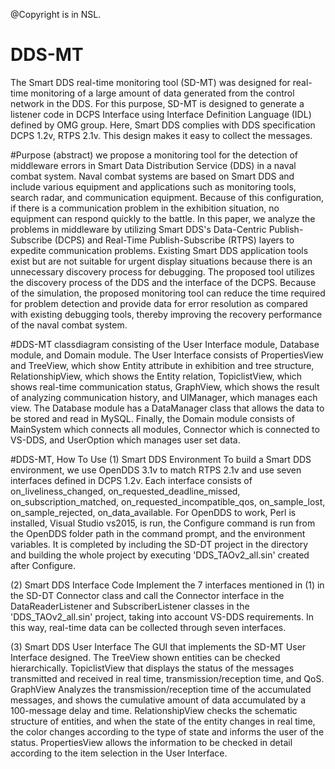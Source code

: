 @Copyright is in NSL.

# DDS-MT
The Smart DDS real-time monitoring tool (SD-MT) was designed for real-time monitoring of a large amount of data generated from the control network in the DDS. For this purpose, SD-MT is designed to generate a listener code in DCPS Interface using Interface Definition Language (IDL) defined by OMG group. Here, Smart DDS complies with DDS specification DCPS 1.2v, RTPS 2.1v. This design makes it easy to collect the messages.

#Purpose (abstract) we propose a monitoring tool for the detection of middleware errors in Smart Data Distribution Service (DDS) in a naval combat system. Naval combat systems are based on Smart DDS and include various equipment and applications such as monitoring tools, search radar, and communication equipment. Because of this configuration, if there is a communication problem in the exhibition situation, no equipment can respond quickly to the battle. In this paper, we analyze the problems in middleware by utilizing Smart DDS's Data-Centric Publish-Subscribe (DCPS) and Real-Time Publish-Subscribe (RTPS) layers to expedite communication problems. Existing Smart DDS application tools exist but are not suitable for urgent display situations because there is an unnecessary discovery process for debugging. The proposed tool utilizes the discovery process of the DDS and the interface of the DCPS. Because of the simulation, the proposed monitoring tool can reduce the time required for problem detection and provide data for error resolution as compared with existing debugging tools, thereby improving the recovery performance of the naval combat system.

#DDS-MT classdiagram consisting of the User Interface module, Database module, and Domain module. The User Interface consists of PropertiesView and TreeView, which show Entity attribute in exhibition and tree structure, RelationshipView, which shows the Entity relation, TopiclistView, which shows real-time communication status, GraphView, which shows the result of analyzing communication history, and UIManager, which manages each view. The Database module has a DataManager class that allows the data to be stored and read in MySQL. Finally, the Domain module consists of MainSystem which connects all modules, Connector which is connected to VS-DDS, and UserOption which manages user set data.

#DDS-MT, How To Use (1)	Smart DDS Environment To build a Smart DDS environment, we use OpenDDS 3.1v to match RTPS 2.1v and use seven interfaces defined in DCPS 1.2v. Each interface consists of on_liveliness_changed, on_requested_deadline_missed, on_subscription_matched, on_requested_incompatible_qos, on_sample_lost, on_sample_rejected, on_data_available. For OpenDDS to work, Perl is installed, Visual Studio vs2015, is run, the Configure command is run from the OpenDDS folder path in the command prompt, and the environment variables. It is completed by including the SD-DT project in the directory and building the whole project by executing 'DDS_TAOv2_all.sin' created after Configure.

(2)	Smart DDS Interface Code Implement the 7 interfaces mentioned in (1) in the SD-DT Connector class and call the Connector interface in the DataReaderListener and SubscriberListener classes in the 'DDS_TAOv2_all.sin' project, taking into account VS-DDS requirements. In this way, real-time data can be collected through seven interfaces.

(3)	Smart DDS User Interface The GUI that implements the SD-MT User Interface designed. The TreeView shown entities can be checked hierarchically. TopiclistView that displays the status of the messages transmitted and received in real time, transmission/reception time, and QoS. GraphView Analyzes the transmission/reception time of the accumulated messages, and shows the cumulative amount of data accumulated by a 100-message delay and time. RelationshipView checks the schematic structure of entities, and when the state of the entity changes in real time, the color changes according to the type of state and informs the user of the status. PropertiesView allows the information to be checked in detail according to the item selection in the User Interface.
